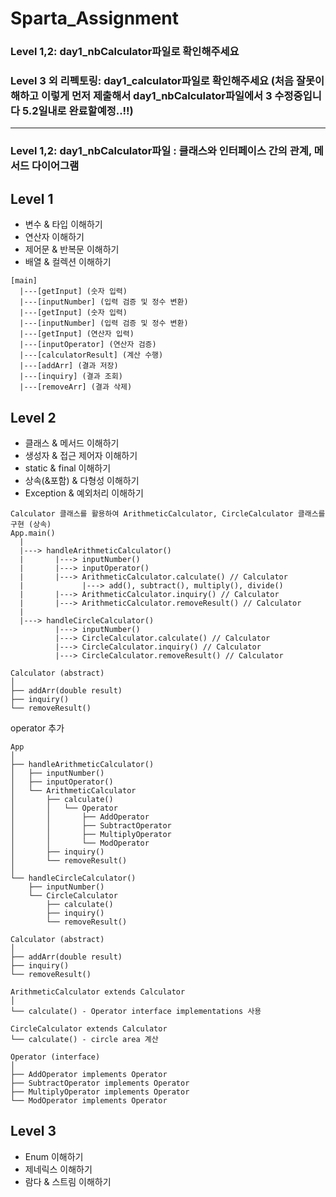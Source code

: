 # Sparta_Assignment
### Level 1,2: day1_nbCalculator파일로 확인해주세요

### Level 3 외 리펙토링:  day1_calculator파일로 확인해주세요 (처음 잘못이해하고 이렇게 먼저 제출해서 day1_nbCalculator파일에서 3 수정중입니다 5.2일내로 완료할예정..!!)

---
### Level 1,2: day1_nbCalculator파일 : 클래스와 인터페이스 간의 관계, 메서드 다이어그램

## Level 1 
- 변수 & 타입 이해하기
- 연산자 이해하기
- 제어문 & 반복문 이해하기
- 배열 & 컬렉션 이해하기
```
[main]
  |---[getInput] (숫자 입력)
  |---[inputNumber] (입력 검증 및 정수 변환)
  |---[getInput] (숫자 입력)
  |---[inputNumber] (입력 검증 및 정수 변환)
  |---[getInput] (연산자 입력)
  |---[inputOperator] (연산자 검증)
  |---[calculatorResult] (계산 수행)
  |---[addArr] (결과 저장)
  |---[inquiry] (결과 조회)
  |---[removeArr] (결과 삭제)
```


## Level 2

- 클래스 & 메서드 이해하기
- 생성자 & 접근 제어자 이해하기
- static & final 이해하기
- 상속(&포함) & 다형성 이해하기
- Exception & 예외처리 이해하기
  
```
Calculator 클래스를 활용하여 ArithmeticCalculator, CircleCalculator 클래스를 구현 (상속)
App.main()
  |
  |---> handleArithmeticCalculator()
  |       |---> inputNumber()
  |       |---> inputOperator()
  |       |---> ArithmeticCalculator.calculate() // Calculator
  |             |---> add(), subtract(), multiply(), divide()
  |       |---> ArithmeticCalculator.inquiry() // Calculator
  |       |---> ArithmeticCalculator.removeResult() // Calculator
  |
  |---> handleCircleCalculator()
          |---> inputNumber() 
          |---> CircleCalculator.calculate() // Calculator
          |---> CircleCalculator.inquiry() // Calculator
          |---> CircleCalculator.removeResult() // Calculator

Calculator (abstract)
│
├── addArr(double result)
├── inquiry()
└── removeResult()
```
operator 추가
```
App
│
├── handleArithmeticCalculator()
│   ├── inputNumber()
│   ├── inputOperator()
│   └── ArithmeticCalculator
│       ├── calculate()
│       │   └── Operator
│       │       ├── AddOperator
│       │       ├── SubtractOperator
│       │       ├── MultiplyOperator
│       │       └── ModOperator
│       ├── inquiry()
│       └── removeResult()
│
└── handleCircleCalculator()
    ├── inputNumber()
    └── CircleCalculator
        ├── calculate()
        ├── inquiry()
        └── removeResult()

Calculator (abstract)
│
├── addArr(double result)
├── inquiry()
└── removeResult()

ArithmeticCalculator extends Calculator
│
└── calculate() - Operator interface implementations 사용

CircleCalculator extends Calculator
└── calculate() - circle area 계산

Operator (interface)
│
├── AddOperator implements Operator
├── SubtractOperator implements Operator
├── MultiplyOperator implements Operator
└── ModOperator implements Operator

```

## Level 3

- Enum 이해하기
- 제네릭스 이해하기
- 람다 & 스트림 이해하기

```

```


